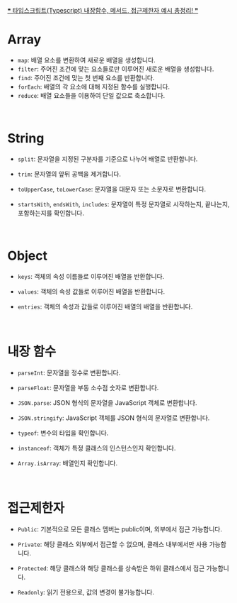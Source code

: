 [❝ 타입스크립트(Typescript) 내장함수, 메서드, 접근제한자 예시 총정리!
 ❞](https://duseul.tistory.com/101)

# Array
  - `map`: 배열 요소를 변환하여 새로운 배열을 생성합니다.
  - `filter`: 주어진 조건에 맞는 요소들로만 이루어진 새로운 배열을 생성합니다.
  - `find`: 주어진 조건에 맞는 첫 번째 요소를 반환합니다.
  - `forEach`: 배열의 각 요소에 대해 지정된 함수를 실행합니다.
  - `reduce`: 배열 요소들을 이용하여 단일 값으로 축소합니다.
<br>

# String
   - `split`: 문자열을 지정된 구분자를 기준으로 나누어 배열로 반환합니다.

   - `trim`: 문자열의 앞뒤 공백을 제거합니다.

 

   - `toUpperCase`, `toLowerCase`: 문자열을 대문자 또는 소문자로 변환합니다.

 

   - `startsWith`, `endsWith`, `includes`: 문자열이 특정 문자열로 시작하는지, 끝나는지, 포함하는지를 확인합니다.
<br>

 

 

# Object
 - `keys`: 객체의 속성 이름들로 이루어진 배열을 반환합니다.


 - `values`: 객체의 속성 값들로 이루어진 배열을 반환합니다.


 - `entries`: 객체의 속성과 값들로 이루어진 배열의 배열을 반환합니다.
<br>


 

 

 

# 내장 함수
- `parseInt`: 문자열을 정수로 변환합니다.
 

- `parseFloat`: 문자열을 부동 소수점 숫자로 변환합니다.

- `JSON.parse`: JSON 형식의 문자열을 JavaScript 객체로 변환합니다.

 

- `JSON.stringify`: JavaScript 객체를 JSON 형식의 문자열로 변환합니다.

 

- `typeof`: 변수의 타입을 확인합니다.
 

- `instanceof`: 객체가 특정 클래스의 인스턴스인지 확인합니다.
 

- `Array.isArray`: 배열인지 확인합니다.
<br>
 

 

# 접근제한자
- `Public`: 기본적으로 모든 클래스 멤버는 public이며, 외부에서 접근 가능합니다.

- `Private`: 해당 클래스 외부에서 접근할 수 없으며, 클래스 내부에서만 사용 가능합니다.

- `Protected`: 해당 클래스와 해당 클래스를 상속받은 하위 클래스에서 접근 가능합니다.

- `Readonly`: 읽기 전용으로, 값의 변경이 불가능합니다.
<br>
